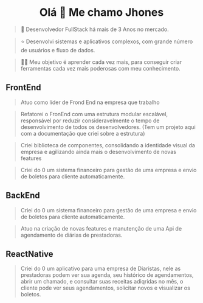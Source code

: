 <h1 align="center">Olá 🖖 Me chamo Jhones</h1>

> 🚀 Desenvolvedor FullStack há mais de 3 Anos no mercado.

> ⭐ Desenvolvi sistemas e aplicativos complexos, com grande número de usuários e fluxo de dados.

> 🧑‍💻 Meu objetivo é aprender cada vez mais, para conseguir criar ferramentas cada vez mais poderosas com meu conhecimento.

## FrontEnd

> Atuo como líder de Frond End na empresa que trabalho

> Refatorei o FronEnd com uma estrutura modular escalável, responsável por reduzir consideravelmente o tempo de desenvolvimento de todos os desenvolvedores. (Tem um projeto aqui com a documentação que criei sobre a estrutura)

> Criei biblioteca de componentes, consolidando a identidade visual da empresa e agilizando ainda mais o desenvolvimento de novas features

> Criei do 0 um sistema financeiro para gestão de uma empresa e envio de boletos para cliente automaticamente.

## BackEnd

> Criei do 0 um sistema financeiro para gestão de uma empresa e envio de boletos para cliente automaticamente.

> Atuo na criação de novas features e manutenção de uma Api de agendamento de diárias de prestadoras.

## ReactNative

> Criei do 0 um aplicativo para uma empresa de Diaristas, nele as prestadoras podem ver sua agenda, seu histórico de agendamentos, abrir um chamado, e consultar suas receitas adiqridas no mês, o cliente pode ver seus agendamentos, solicitar novos e visualizar os boletos.
